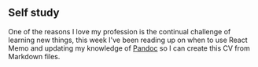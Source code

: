 ## Self study

One of the reasons I love my profession is the continual challenge of learning new things, this week I've been reading up on when to use React Memo and updating my knowledge of [Pandoc](https://pandoc.org/) so I can create this CV from Markdown files.
